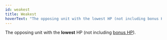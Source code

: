 ```yaml
---
id: weakest
title: Weakest
hoverText: "The opposing unit with the lowest HP (not including bonus HP)."
---
```


The opposing unit with the **lowest** HP (not including [bonus HP](/docs/glossary/bonus-hp)).
